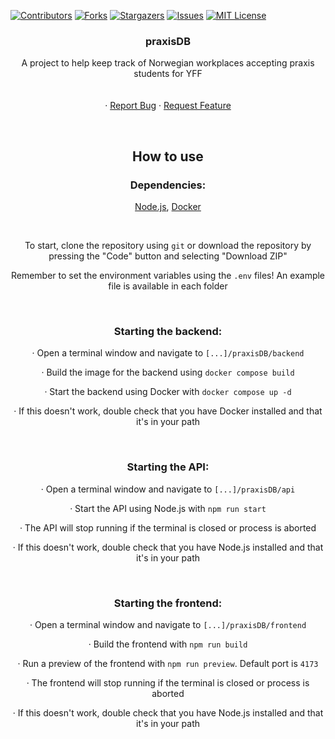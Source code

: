 <!-- Improved compatibility of back to top link: See: https://github.com/othneildrew/Best-README-Template/pull/73 -->

<a name="readme-top"></a>

<!--
*** Thanks for checking out the Best-README-Template. If you have a suggestion
*** that would make this better, please fork the repo and create a pull request
*** or simply open an issue with the tag "enhancement".
*** Don't forget to give the project a star!
*** Thanks again! Now go create something AMAZING! :D
-->

<!-- PROJECT SHIELDS -->
<!--
*** I'm using markdown "reference style" links for readability.
*** Reference links are enclosed in brackets [ ] instead of parentheses ( ).
*** See the bottom of this document for the declaration of the reference variables
*** for contributors-url, forks-url, etc. This is an optional, concise syntax you may use.
*** https://www.markdownguide.org/basic-syntax/#reference-style-links
-->

[![Contributors][contributors-shield]][contributors-url]
[![Forks][forks-shield]][forks-url]
[![Stargazers][stars-shield]][stars-url]
[![Issues][issues-shield]][issues-url]
[![MIT License][license-shield]][license-url]

<!-- PROJECT LOGO -->
<!-- <br />
<div align="center">
  <a href="https://github.com/Velkee/praxisDB">
    <img src="images/logo.png" alt="Logo" width="80" height="80">
  </a>
-->

<div align="center">
  <h3>praxisDB</h3>

  <p>
    A project to help keep track of Norwegian workplaces accepting praxis students for YFF
    <br />
    <br />
    <br />
    ·
    <a href="https://github.com/Velkee/praxisDB/issues">Report Bug</a>
    ·
    <a href="https://github.com/Velkee/praxisDB/issues">Request Feature</a>
  </p>
</div>

<br />

<div align="center">
  <h2>How to use</h2>
  <h3>Dependencies:</h3>
  <p>
    <a href="https://nodejs.org/">Node.js</a>,
    <a href="https://docker.com/">Docker</a>
  </p>

  <br />

  <p>
  To start, clone the repository using <code>git</code> or download the repository by pressing the "Code" button and selecting "Download ZIP"
  </p>

  <p>
  Remember to set the environment variables using the <code>.env</code> files! An example file is available in each folder
  </p>

  <br />

  <h3>Starting the backend:</h3>
  <p>
    · Open a terminal window and navigate to <code>[...]/praxisDB/backend</code>
  </p>
  <p>
    · Build the image for the backend using <code>docker compose build</code>
  </p>
  <p>
    · Start the backend using Docker with <code>docker compose up -d</code>
  </p>
  <p>
    · If this doesn't work, double check that you have Docker installed and that it's in your path
  </p>

  <br />

  <h3>Starting the API:</h3>

  <p>
    · Open a terminal window and navigate to <code>[...]/praxisDB/api</code>
  </p>
  <p>
    · Start the API using Node.js with <code>npm run start</code>
  </p>
  <p>
    · The API will stop running if the terminal is closed or process is aborted
  </p>
  <p>
    · If this doesn't work, double check that you have Node.js installed and that it's in your path
  </p>

  <br />

  <h3>Starting the frontend:</h3>

  <p>
    · Open a terminal window and navigate to <code>[...]/praxisDB/frontend</code>
  </p>
  <p>
    · Build the frontend with <code>npm run build</code>
  </p>
  <p>
    · Run a preview of the frontend with <code>npm run preview</code>. Default port is <code>4173</code>
  </p>
  <p>
    · The frontend will stop running if the terminal is closed or process is aborted
  </p>
  <p>
    · If this doesn't work, double check that you have Node.js installed and that it's in your path
  </p>

</div>

<!-- MARKDOWN LINKS & IMAGES -->
<!-- https://www.markdownguide.org/basic-syntax/#reference-style-links -->

[contributors-shield]: https://img.shields.io/github/contributors/Velkee/praxisDB.svg?style=for-the-badge
[contributors-url]: https://github.com/Velkee/praxisDB/graphs/contributors
[forks-shield]: https://img.shields.io/github/forks/Velkee/praxisDB.svg?style=for-the-badge
[forks-url]: https://github.com/Velkee/praxisDB/network/members
[stars-shield]: https://img.shields.io/github/stars/Velkee/praxisDB.svg?style=for-the-badge
[stars-url]: https://github.com/Velkee/praxisDB/stargazers
[issues-shield]: https://img.shields.io/github/issues/Velkee/praxisDB.svg?style=for-the-badge
[issues-url]: https://github.com/Velkee/praxisDB/issues
[license-shield]: https://img.shields.io/github/license/Velkee/praxisDB.svg?style=for-the-badge
[license-url]: https://github.com/Velkee/praxisDB/blob/master/LICENSE.txt
